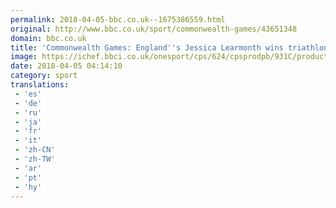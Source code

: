 ```yaml
---
permalink: 2018-04-05-bbc.co.uk--1675386559.html
original: http://www.bbc.co.uk/sport/commonwealth-games/43651348
domain: bbc.co.uk
title: 'Commonwealth Games: England''s Jessica Learmonth wins triathlon silver'
image: https://ichef.bbci.co.uk/onesport/cps/624/cpsprodpb/931C/production/_100706673_jessicalearmonthwinssilver.jpg
date: 2018-04-05 04:14:10
category: sport
translations: 
 - 'es'
 - 'de'
 - 'ru'
 - 'ja'
 - 'fr'
 - 'it'
 - 'zh-CN'
 - 'zh-TW'
 - 'ar'
 - 'pt'
 - 'hy'
---
```


